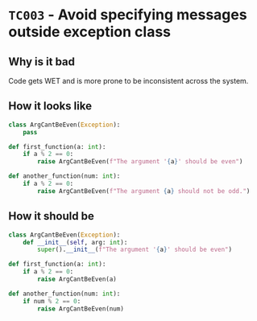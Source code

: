 # `TC003` - Avoid specifying messages outside exception class

## Why is it bad

Code gets WET and is more prone to be inconsistent across the system.

## How it looks like

```py
class ArgCantBeEven(Exception):
    pass

def first_function(a: int):
    if a % 2 == 0:
        raise ArgCantBeEven(f"The argument '{a}' should be even")

def another_function(num: int):
    if a % 2 == 0:
        raise ArgCantBeEven(f"The argument {a} should not be odd.")
```

## How it should be

```py
class ArgCantBeEven(Exception):
    def __init__(self, arg: int):
        super().__init__(f"The argument '{a}' should be even")

def first_function(a: int):
    if a % 2 == 0:
        raise ArgCantBeEven(a)

def another_function(num: int):
    if num % 2 == 0:
        raise ArgCantBeEven(num)
```
